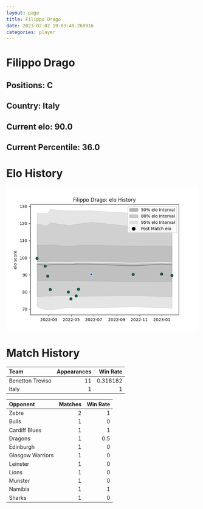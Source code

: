 ```yaml
---  
layout: page  
title: Filippo Drago  
date: 2023-02-02 19:03:49.268916  
categories: player  
---
```

# Filippo Drago

## Positions: C

## Country: Italy

## Current elo: 90.0

## Current Percentile: 36.0

# Elo History


![elo history](history_FilippoDrago.png)
# Match History


| Team             |   Appearances |   Win Rate |
|:-----------------|--------------:|-----------:|
| Benetton Treviso |            11 |   0.318182 |
| Italy            |             1 |   1        |

| Opponent         |   Matches |   Win Rate |
|:-----------------|----------:|-----------:|
| Zebre            |         2 |        1   |
| Bulls            |         1 |        0   |
| Cardiff Blues    |         1 |        1   |
| Dragons          |         1 |        0.5 |
| Edinburgh        |         1 |        0   |
| Glasgow Warriors |         1 |        0   |
| Leinster         |         1 |        0   |
| Lions            |         1 |        0   |
| Munster          |         1 |        0   |
| Namibia          |         1 |        1   |
| Sharks           |         1 |        0   |